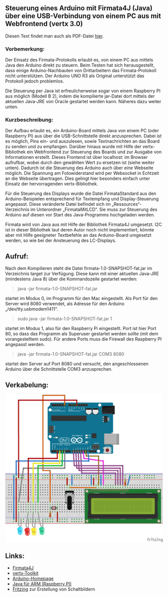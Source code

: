 ## Steuerung eines Arduino mit Firmata4J (Java) über eine USB-Verbindung von einem PC aus mit Webfrontend (vertx 3.0)

Diesen Text findet man auch als PDF-Datei [hier](https://github.com/menzelths/firmata/blob/master/src/main/resources/FirmataMitLCD/Anleitung.pdf).


### Vorbemerkung:
Der Einsatz des Firmata-Protokolls erlaubt es, von einem PC aus mittels Java den Arduino direkt zu steuern. Beim Testen hat sich herausgestellt, dass einige Arduino-Nachbauten von Drittarbeitern das Firmata-Protokoll nicht unterstützen. Der Arduino UNO R3 als Original unterstützt das Protokoll jedoch problemlos.

Die Steuerung per Java ist erfreulicherweise sogar von einem Raspberry PI aus möglich (Modell B 2), indem die kompilierte jar-Datei dort mittels der aktuellen Java-JRE von Oracle gestartet werden kann. Näheres dazu weiter unten.

### Kurzbeschreibung:
Der Aufbau erlaubt es, ein Arduino-Board mittels Java von einem PC (oder Raspberry PI) aus über die USB-Schnittstelle direkt anzusprechen. Dabei ist es möglich, Pins ein- und auszulesen, sowie Textnachrichten an das Board zu senden und zu empfangen.
Darüber hinaus wurde mit Hilfe der vertx-Bibliothek ein Webfrontend zur Steuerung des Boards und zur Ausgabe von Informationen erstellt. Dieses Frontend ist über localhost:<port> im Browser aufrufbar, wobei <port> durch den gewählten Wert zu ersetzen ist (siehe weiter unten).
Dadurch ist die Steuerung des Arduino auch über eine Webseite möglich. Die Spannung am Fotowiderstand wird per Websocket in Echtzeit an die Webseite übertragen. Dies gelingt hier besonders einfach unter Einsatz der hervorragenden vertx-Bibliothek.

Für die Steuerung des Displays wurde die Datei FirmataStandard aus den Arduino-Beispielen entsprechend für Textempfang und Display-Steuerung angepasst. Diese veränderte Datei befindet sich im „Ressources“-Verzeichnis im Unterordner „FirmataMitLCD“. Sie muss zur Steuerung des Arduino auf diesen vor Start des Java-Programms hochgeladen werden.

Firmata wird von Java aus mit Hilfe der Bibliothek Firmata4J umgesetzt. I2C ist in dieser Bibliothek laut deren Autor noch nicht implementiert, könnte aber mit Hilfe geeigneter Textbefehle an das Arduino-Board umgesetzt werden, so wie bei der Ansteuerung des LC-Displays.

## Aufruf:
Nach dem Kompilieren steht die Datei firmata-1.0-SNAPSHOT-fat.jar im Verzeichnis target zur Verfügung. Diese kann mit einer aktuellen Java-JRE (mindestens Java 8) über die Kommandozeile gestartet werden:

> java -jar firmata-1.0-SNAPSHOT-fat.jar

startet im Modus 0, im Programm für den Mac eingestellt. Als Port für den Server wird 8080 verwendet, als Adresse für den Arduino „/dev/tty.usbmodem1411“.

> sudo java -jar firmata-1.0-SNAPSHOT-fat.jar 1

startet im Modus 1, also für den Raspberry Pi eingestellt. Port ist hier Port 80, so dass das Programm als Superuser gestartet werden sollte (mit dem vorangestelltem sudo). Für andere Ports muss die Firewall des Raspberry PI angepasst werden.

> java -jar firmata-1.0-SNAPSHOT-fat.jar COM3 8080

startet den Server auf Port 8080 und versucht, den angeschlossenen Arduino über die Schnittstelle COM3 anzusprechen.

## Verkabelung:

![Arduino-Verkabelung](https://github.com/menzelths/firmata/blob/master/src/main/resources/FirmataMitLCD/firmataDisplay.png)

## Links:
- [Firmata4J](https://github.com/kurbatov/firmata4j)
- [vertx-Toolkit](http://vertx.io/)
- [Arduino-Homepage](https://www.arduino.cc/)
- [Java für ARM (Raspberry PI)](http://www.oracle.com/technetwork/java/javase/downloads/jdk8-arm-downloads-2187472.html)
- [Fritzing](http://fritzing.org/home/) zur Erstellung von Schaltbildern

